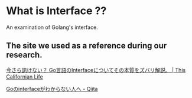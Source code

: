 # What is Interface ??

An examination of Golang's interface.

## The site we used as a reference during our research.
[今さら訊けない？ Go言語のInterfaceについてその本質をズバリ解説。 | This Californian Life](https://thiscalifornianlife.com/2021/01/10/golang-interface/)

[Goのinterfaceがわからない人へ - Qiita](https://qiita.com/rtok/items/46eadbf7b0b7a1b0eb08)
